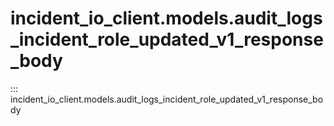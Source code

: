 # incident_io_client.models.audit_logs_incident_role_updated_v1_response_body

::: incident_io_client.models.audit_logs_incident_role_updated_v1_response_body